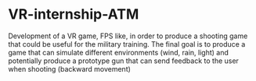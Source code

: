 # VR-internship-ATM
Development  of a VR  game, FPS like, in order to produce a shooting game that could be useful for the military training. The final goal is to produce a game that can simulate different environments (wind, rain, light) and potentially produce a prototype gun that can send feedback to the user when shooting (backward movement)
